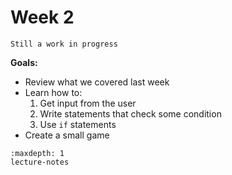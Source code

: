 # Week 2

```{warning}
Still a work in progress
```

**Goals:**
- Review what we covered last week
- Learn how to:
    1. Get input from the user
    1. Write statements that check some condition
    1. Use `if` statements
- Create a small game

```{toctree}
:maxdepth: 1
lecture-notes
```

